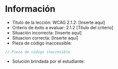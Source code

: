# Información

- Título de la lección: WCAG 2.1.2: [Inserte aquí]
- Criterio de éxito a evaluar: 2.1.2 [Título del criterio]
- Situación incorrecta: [Inserte aquí]
- Situacion correcta: [Inserte aquí]
- Pieza de código inaccessible:

```javascript
// Pieza de código inaccesible
```

- Solución brindada por el estudiante:

